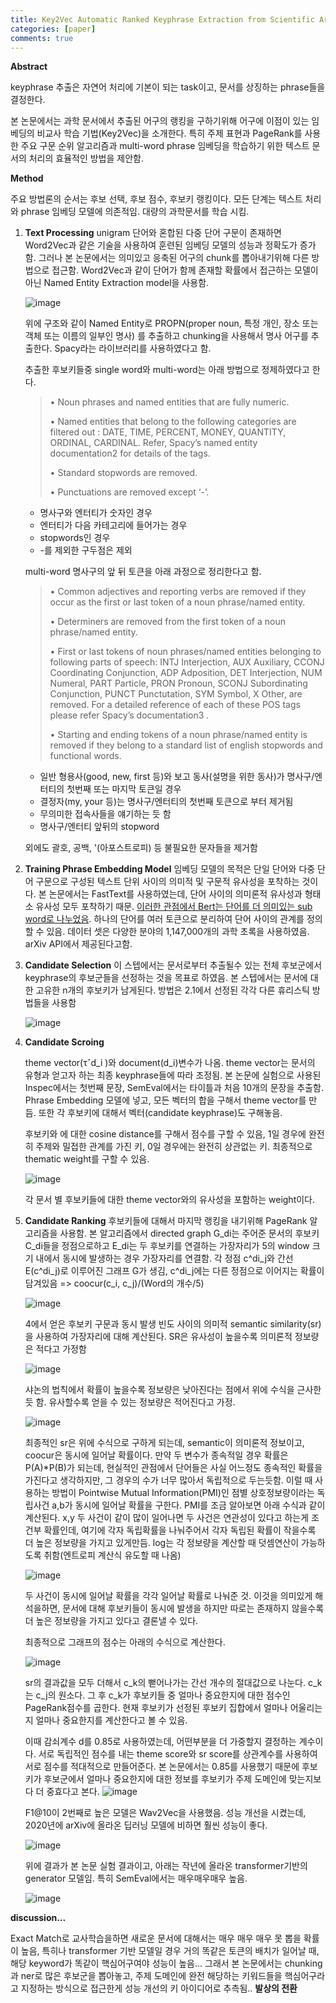 ```yaml
---
title: Key2Vec Automatic Ranked Keyphrase Extraction from Scientific Articles using Phrase Embeddings (ACL 2018)
categories: [paper]
comments: true
---
```

**Abstract**

keyphrase 추출은 자연어 처리에 기본이 되는 task이고, 문서를 상징하는 phrase들을 결정한다.

본 논문에서는 과학 문서에서 추출된 어구의 랭킹을 구하기위해 어구에 이점이 있는 임베딩의 비교사 학습 기법(Key2Vec)을 소개한다. 특히 주제 표현과 PageRank를 사용한 주요 구문 순위 알고리즘과 multi-word phrase 임베딩을 학습하기 위한 텍스트 문서의 처리의 효율적인 방법을 제안함.



**Method**

주요 방법론의 순서는 후보 선택, 후보 점수, 후보키 랭킹이다. 모든 단계는 텍스트 처리와 phrase 임베딩 모델에 의존적임. 대량의 과학문서를 학습 시킴.



1. **Text Processing**
   unigram 단어와 혼합된 다중 단어 구문이 존재하면 Word2Vec과 같은 기술을 사용하여 훈련된 임베딩 모델의 성능과 정확도가 증가함. 그러나 본 논문에서는 의미있고 응축된 어구의 chunk를 뽑아내기위해 다른 방법으로 접근함. Word2Vec과 같이 단어가 함께 존재할 확률에서 접근하는 모델이 아닌 Named Entity Extraction model을 사용함.

   ![image](https://user-images.githubusercontent.com/33983084/111181121-fc82ae00-85f0-11eb-8e06-c76e7744ea37.png)

   위에 구조와 같이 Named Entity로 PROPN(proper noun, 특정 개인, 장소 또는 객체 또는 이름의 일부인 명사)
   를 추출하고 chunking을 사용해서 명사 어구를 추출한다. Spacy라는 라이브러리를 사용하였다고 함.

   추출한 후보키들중 single word와 multi-word는 아래 방법으로 정제하였다고 한다.

   > • Noun phrases and named entities that are fully numeric. 
   >
   > • Named entities that belong to the following categories are filtered out : DATE, TIME, PERCENT, MONEY, QUANTITY, ORDINAL, CARDINAL. Refer, Spacy’s named entity documentation2 for details of the tags. 
   >
   > • Standard stopwords are removed. 
   >
   > • Punctuations are removed except ‘-’.

   * 명사구와 엔터티가 숫자인 경우
   * 엔터티가 다음 카테고리에 들어가는 경우
   * stopwords인 경우
   * -를 제외한 구두점은 제외

   

   multi-word 명사구의 앞 뒤 토큰을 아래 과정으로 정리한다고 함.

   > • Common adjectives and reporting verbs are removed if they occur as the first or last token of a noun phrase/named entity. 
   >
   > • Determiners are removed from the first token of a noun phrase/named entity. 
   >
   > • First or last tokens of noun phrases/named entities belonging to following parts of speech: INTJ Interjection, AUX Auxiliary, CCONJ Coordinating Conjunction, ADP Adposition, DET Interjection, NUM Numeral, PART Particle, PRON Pronoun, SCONJ Subordinating Conjunction, PUNCT Punctutation, SYM Symbol, X Other, are removed. For a detailed reference of each of these POS tags please refer Spacy’s documentation3 . 
   >
   > • Starting and ending tokens of a noun phrase/named entity is removed if they belong to a standard list of english stopwords and functional words.
   > 

   * 일반 형용사(good, new, first 등)와 보고 동사(설명을 위한 동사)가 명사구/엔터티의 첫번째 또는 마지막 토큰일 경우
   * 결정자(my, your 등)는 명사구/엔터티의 첫번째 토큰으로 부터 제거됨
   * 무의미한 접속사들을 얘기하는 듯 함
   * 명사구/엔터티 앞뒤의 stopword

   외에도 괄호, 공백, '(아포스트로피) 등 불필요한 문자들을 제거함

2. **Training Phrase Embedding Model**
   임베딩 모델의 목적은 단일 단어와 다중 단어 구문으로 구성된 텍스트 단위 사이의 의미적 및 구문적 유사성을 포착하는 것이다. 본 논문에서는 FastText를 사용하였는데, 단어 사이의 의미론적 유사성과 형태소 유사성 모두 포착하기 때문. <u>이러한 관점에서 Bert는 단어를 더 의미있는 sub word로 나누었음</u>. 하나의 단어를 여러 토큰으로 분리하여 단어 사이의 관계를 정의할 수 있음.
   데이터 셋은 다양한 분야의 1,147,000개의 과학 초록을 사용하였음. arXiv API에서 제공된다고함.

3. **Candidate Selection**
   이 스텝에서는 문서로부터 추출될수 있는 전체 후보군에서 keyphrase의 후보군들을 선정하는 것을 목표로 하였음. 본 스텝에서는 문서에 대한 고유한 n개의 후보키가 남게된다. 방법은 2.1에서 선정된 각각 다른 휴리스틱 방법들을 사용함

   ![image](https://user-images.githubusercontent.com/33983084/111184657-83855580-85f4-11eb-84e8-a373ca45df6f.png)

   

4. **Candidate Scroing**

   theme vector(τˆd_i )와 document(d_i)변수가 나옴. theme vector는 문서의 유형과 얻고자 하는 최종 keyphrase들에 따라 조정됨. 본 논문에 실험으로 사용된 Inspec에서는 첫번째 문장, SemEval에서는 타이틀과 처음 10개의 문장을 추출함. Phrase Embedding 모델에 넣고, 모든 벡터의 합을 구해서 theme vector를 만듬. 또한 각 후보키에 대해서 벡터(candidate keyphrase)도 구해놓음.

   후보키와 에 대한 cosine distance를 구해서 점수를 구할 수 있음, 1일 경우에 완전히 주제와 밀접한 관계를 가진 키, 0일 경우에는 완전히 상관없는 키. 최종적으로 thematic weight를 구할 수 있음. 

   ![image](https://user-images.githubusercontent.com/33983084/111186416-58036a80-85f6-11eb-8e29-4a0261a4f2f7.png)

   각 문서 별 후보키들에 대한 theme vector와의 유사성을 포함하는 weight이다.

5. **Candidate Ranking**
   후보키들에 대해서 마지막 랭킹을 내기위해 PageRank 알고리즘을 사용함. 본 알고리즘에서 directed graph  G_di는 주어준 문서의 후보키 C_di들을 정점으로하고 E_di는 두 후보키를 연결하는 가장자리가 5의 window 크기 내에서 동시에 발생하는 경우 가장자리를 연결함. 각 정점 c^di_j와 간선 E(c^di_j)로 이루어진 그래프 G가 생김,  c^di_j에는 다른 정점으로 이어지는 확률이 담겨있음 => coocur(c_i, c_j)/(Word의 개수/5)

   ![image](https://user-images.githubusercontent.com/33983084/111187253-2e970e80-85f7-11eb-9146-55980163a543.png)

   4에서 얻은 후보키 구문과 동시 발생 빈도 사이의 의미적 semantic similarity(sr)을 사용하여 가장자리에 대해 계산된다. SR은 유사성이 높을수록 의미론적 정보량은 적다고 가정함

   ![image](https://user-images.githubusercontent.com/33983084/111188072-fcd27780-85f7-11eb-96c6-bf21cb24832c.png)

   샤논의 법칙에서 확률이 높을수록 정보량은 낮아진다는 점에서 위에 수식을 근사한 듯 함. 유사할수록 얻을 수 있는 정보량은 적어진다고 가정.

   ![image](https://user-images.githubusercontent.com/33983084/111188613-96018e00-85f8-11eb-8b3a-f9ce255efccf.png)

   최종적인 sr은 위에 수식으로 구하게 되는데, semantic이 의미론적 정보이고, coocur은 동시에 일어날 확률이다.  만약 두 변수가 종속적일 경우 확률은 P(A)*P(B)가 되는데, 현실적인 관점에서 단어들은 사실 어느정도 종속적인  확률을 가진다고 생각하지만, 그 경우의 수가 너무 많아서 독립적으로 두는듯함. 이럴 때 사용하는 방법이 Pointwise Mutual Information(PMI)인 점별 상호정보량이라는 독립사건 a,b가 동시에 일어날 확률을 구한다. PMI를 조금 알아보면 아래 수식과 같이 계산된다. x,y 두 사건이 같이 많이 일어나면 두 사건은 연관성이 있다고 하는게 조건부 확률인데, 여기에 각자 독립확률을 나눠주어서 각자 독립된 확률이 작을수록 더 높은 정보량을 가지고 있게만듬. log는 각 정보량을 계산할 때 덧셈연산이 가능하도록 취함(엔트로피 계산식 유도할 때 나옴)

   ![image](https://user-images.githubusercontent.com/33983084/111189217-36f04900-85f9-11eb-9507-e5e840669974.png)

   두 사건이 동시에 일어날 확률을 각각 일어날 확률로 나눠준 것. 이것을 의미있게 해석을하면, 문서에 대해 후보키들이 동시에 발생을 하지만 따로는 존재하지 않을수록 더 높은 정보량을 가지고 있다고 결론낼 수 있다.

   최종적으로 그래프의 점수는 아래의 수식으로 계산한다.

   ![image](https://user-images.githubusercontent.com/33983084/111190728-b9c5d380-85fa-11eb-97a5-495d7ba4c259.png)

   sr의 결과값을 모두 더해서 c_k의 뻗어나가는 간선 개수의 절대값으로 나눈다. c_k는 c_j의 원소다. 그 후 c_k가  후보키들 중 얼마나 중요한지에 대한 점수인 PageRank점수를 곱한다. 현재 후보키가 선정된 후보키 집합에서 얼마나 어울리는지 얼마나 중요한지를 계산한다고 볼 수 있음.

   이때 감쇠계수 d를 0.85로 사용하였는데, 어떤부분을 더 가중할지 결정하는 계수이다. 서로 독립적인 점수를 내는 theme score와 sr score를 상관계수를 사용하여 서로 점수를 적대적으로 만들어준다. 본 논문에서는 0.85를 사용했기 때문에 후보키가 후보군에서 얼마나 중요한지에 대한 정보를 후보키가 주제 도메인에 맞는지보다 더 중효다고 본다.
   ![image](https://user-images.githubusercontent.com/33983084/111195603-c8fb5000-85ff-11eb-8d95-ca833a4447dc.png)

   F1@10이 2번째로 높은 모델은 Wav2Vec을 사용했음. 성능 개선을 시켰는데, 2020년에 arXiv에 올라온 딥러닝 모델에 비하면 훨씬 성능이 좋다.

   ![image](https://user-images.githubusercontent.com/33983084/111196254-6a82a180-8600-11eb-9216-3189f0d44390.png)

   위에 결과가 본 논문 실험 결과이고, 아래는 작년에 올라온 transformer기반의 generator 모델임. 특히 SemEval에서는 매우매우매우 높음.

   ![image](https://user-images.githubusercontent.com/33983084/111196090-458e2e80-8600-11eb-9014-0a343b6bdc7c.png)



**discussion...**

Exact Match로 교사학습을하면 새로운 문서에 대해서는 매우 매우 매우 못 뽑을 확률이 높음, 특히나 transformer 기반 모델일 경우 거의 똑같은 토큰의 배치가 일어날 때, 해당 keyword가 똑같이 핵심어구여야 성능이 높음... 그래서 본 논문에서는 chunking과 ner로 많은 후보군을 뽑아놓고, 주제 도메인에 완전 해당하는 키워드들을 핵심어구라고 지정하는 방식으로 접근한게 성능 개선의 키 아이디어로 추측됨.. **발상의 전환**

